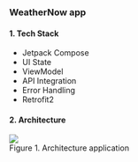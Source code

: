 ### WeatherNow app
#### 1. Tech Stack

- Jetpack Compose
- UI State
- ViewModel
- API Integration 
- Error Handling 
- Retrofit2

#### 2. Architecture

  <img src="https://raw.githubusercontent.com/anvng/description-image-archive/main/WeatherNow/img/architecture-weathernow.png" /> <br> Figure 1. Architecture application

